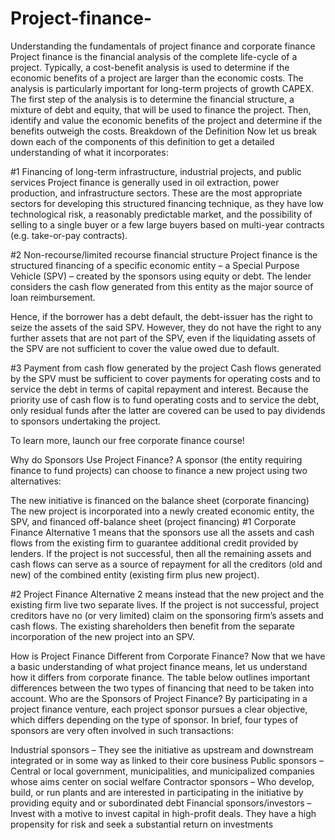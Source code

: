 # Project-finance-
Understanding the fundamentals of project finance and corporate finance
Project finance is the financial analysis of the complete life-cycle of a project. Typically, a cost-benefit analysis is used to determine if the economic benefits of a project are larger than the economic costs. The analysis is particularly important for long-term projects of growth CAPEX. The first step of the analysis is to determine the financial structure, a mixture of debt and equity, that will be used to finance the project. Then, identify and value the economic benefits of the project and determine if the benefits outweigh the costs.
Breakdown of the Definition
Now let us break down each of the components of this definition to get a detailed understanding of what it incorporates:

#1 Financing of long-term infrastructure, industrial projects, and public services
Project finance is generally used in oil extraction, power production, and infrastructure sectors. These are the most appropriate sectors for developing this structured financing technique, as they have low technological risk, a reasonably predictable market, and the possibility of selling to a single buyer or a few large buyers based on multi-year contracts (e.g. take-or-pay contracts).

#2 Non-recourse/limited recourse financial structure
Project finance is the structured financing of a specific economic entity – a Special Purpose Vehicle (SPV) – created by the sponsors using equity or debt. The lender considers the cash flow generated from this entity as the major source of loan reimbursement.

Hence, if the borrower has a debt default, the debt-issuer has the right to seize the assets of the said SPV. However, they do not have the right to any further assets that are not part of the SPV, even if the liquidating assets of the SPV are not sufficient to cover the value owed due to default.

#3 Payment from cash flow generated by the project
Cash flows generated by the SPV must be sufficient to cover payments for operating costs and to service the debt in terms of capital repayment and interest. Because the priority use of cash flow is to fund operating costs and to service the debt, only residual funds after the latter are covered can be used to pay dividends to sponsors undertaking the project.

To learn more, launch our free corporate finance course!

Why do Sponsors Use Project Finance?
A sponsor (the entity requiring finance to fund projects) can choose to finance a new project using two alternatives:

The new initiative is financed on the balance sheet (corporate financing)
The new project is incorporated into a newly created economic entity, the SPV, and financed off-balance sheet (project financing)
#1 Corporate Finance
Alternative 1 means that the sponsors use all the assets and cash flows from the existing firm to guarantee additional credit provided by lenders. If the project is not successful, then all the remaining assets and cash flows can serve as a source of repayment for all the creditors (old and new) of the combined entity (existing firm plus new project).

#2 Project Finance
Alternative 2 means instead that the new project and the existing firm live two separate lives. If the project is not successful, project creditors have no (or very limited) claim on the sponsoring firm’s assets and cash flows. The existing shareholders then benefit from the separate incorporation of the new project into an SPV.

How is Project Finance Different from Corporate Finance?
Now that we have a basic understanding of what project finance means, let us understand how it differs from corporate finance. The table below outlines important differences between the two types of financing that need to be taken into account.
Who are the Sponsors of Project Finance?
By participating in a project finance venture, each project sponsor pursues a clear objective, which differs depending on the type of sponsor. In brief, four types of sponsors are very often involved in such transactions:

Industrial sponsors – They see the initiative as upstream and downstream integrated or in some way as linked to their core business
Public sponsors – Central or local government, municipalities, and municipalized companies whose aims center on social welfare
Contractor  sponsors – Who develop, build, or run plants and are interested in participating in the initiative by providing equity and or subordinated debt
Financial sponsors/investors – Invest with a motive to invest capital in high-profit deals. They have a high propensity for risk and seek a substantial return on investments
